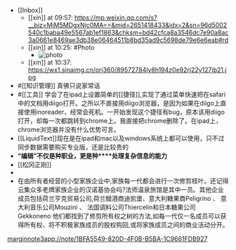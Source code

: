 - [[Inbox]]
    - [[xin]] at 09:57: https://mp.weixin.qq.com/s?__biz=MjM5MDgxNjc0MA==&mid=2651418433&idx=2&sn=96d5002540c1baba49e5567ab1ef1863&chksm=bd42cfca8a3546dc7e90a8ac3a0661e8469ae3db38e06464511b8bd35ad9c5698de79e6e6eab#rd
    - [[xin]] at 10:25: #Photo
        - ![photo](https://firebasestorage.googleapis.com/v0/b/firescript-577a2.appspot.com/o/imgs%2Fapp%2Fxinyiheng%2FU0PdD8y5o?alt=media&token=a9e61350-a6cf-4f44-aadd-58b771ff4211)
    - [[xin]] at 10:37: https://wx1.sinaimg.cn/orj360/89572784ly8h194z0e92rj22y127jb21.jpg
- #[[知识管理]] 真佛只说家常话
- #[[工具]] 学会了在ipad上设置简单的[[捷径]],实现了通过菜单快速把在safari中的文档用diigo打开。之所以不直接用diigo浏览器，是因为如果在diigo上直接使用inoreader，经常会死机。一开始发现这个捷径有bug，原本该用diigo打开，却每一次都跳转到chrome上。我直接把chrome删除了。在ipad上，chrome浏览器并没有什么优势可言。
- [[LiquidText]]现在是在ipad和mac以及windows系统上都可以使用，只不过同步数据需要购买专业版，还是比较贵的
- **“编辑”不仅是种职业，更是种****处理复杂信息的能力**
- [[松冈正刚]]
- 
- 在由所有者经营的小型家族企业中,家族每一代都会进行一次修剪枝叶。还记得云集众多老牌家族企业的汉诺基协会吗?法师温泉旅馆是其中一员。其他企业成员包括荷兰亨克贸易公司,荷兰醋酒商迪凯堡、意大利糖果商Peligrino 、 意大利音乐公司Mouzini 、 法国调料公司Thiercelin和日本糖果公司Gekkoneno 他们都找到了修剪所有权之树的方法,如每一代仅一名成员可以获得所有权、将不积极家族成员的股权购回,或将家族成员之间的商业活动分开。

[marginnote3app://note/1BFA5549-820D-4F0B-B5BA-1C9661FDB927](marginnote3app://note/1BFA5549-820D-4F0B-B5BA-1C9661FDB927)
